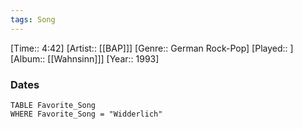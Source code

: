 ```yaml
---
tags: Song  
---
```

[Time:: 4:42]
[Artist:: [[BAP]]]
[Genre:: German Rock-Pop]
[Played:: ]
[Album:: [[Wahnsinn]]]
[Year:: 1993]
### Dates
````dataview
TABLE Favorite_Song
WHERE Favorite_Song = "Widderlich"
````